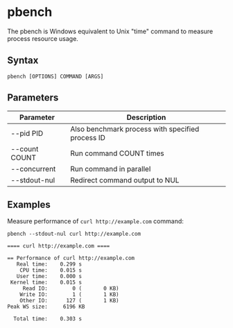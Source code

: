 # pbench

The pbench is Windows equivalent to Unix "time" command to measure
process resource usage.

## Syntax

```
pbench [OPTIONS] COMMAND [ARGS]
```

## Parameters
| Parameter        | Description                                           |
|------------------|-------------------------------------------------------|
| --pid PID        | Also benchmark process with specified process ID      |
| --count COUNT    | Run command COUNT times                               |
| --concurrent     | Run command in parallel                               |
| --stdout-nul     | Redirect command output to NUL                        |

## Examples

Measure performance of `curl http://example.com` command:

```
pbench --stdout-nul curl http://example.com
```

```
==== curl http://example.com ====

== Performance of curl http://example.com
   Real time:    0.299 s
    CPU time:    0.015 s
   User time:    0.000 s
 Kernel time:    0.015 s
     Read IO:        0 (       0 KB)
    Write IO:        1 (       1 KB)
    Other IO:      127 (       1 KB)
Peak WS size:     6196 KB

  Total time:    0.303 s
```
